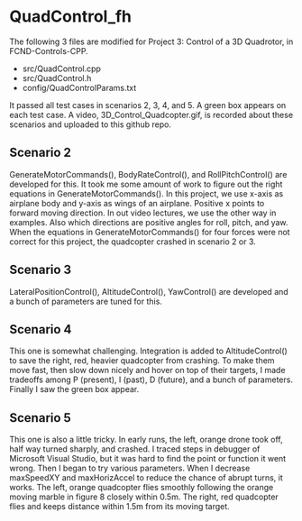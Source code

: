 # QuadControl_fh
The following 3 files are modified for Project 3: Control of a 3D Quadrotor, in FCND-Controls-CPP.
* src/QuadControl.cpp
* src/QuadControl.h
* config/QuadControlParams.txt

It passed all test cases in scenarios 2, 3, 4, and 5. A green box appears on each test case. A video, 3D_Control_Quadcopter.gif, is recorded about these scenarios and uploaded to this github repo.

## Scenario 2
GenerateMotorCommands(), BodyRateControl(), and RollPitchControl() are developed for this. It took me some amount of work to figure out the right equations in GenerateMotorCommands(). In this project, we use x-axis as airplane body and y-axis as wings of an airplane. Positive x points to forward moving direction. In out video lectures, we use the other way in examples. Also which directions are positive angles for roll, pitch, and yaw. When the equations in GenerateMotorCommands() for four forces were not correct for this project, the quadcopter crashed in scenario 2 or 3.

## Scenario 3
LateralPositionControl(), AltitudeControl(), YawControl() are developed and a bunch of parameters are tuned for this.

## Scenario 4
This one is somewhat challenging. Integration is added to AltitudeControl() to save the right, red, heavier quadcopter from crashing. To make them move fast, then slow down nicely and hover on top of their targets, I made tradeoffs among P (present), I (past), D (future), and a bunch of parameters. Finally I saw the green box appear.

## Scenario 5
This one is also a little tricky. In early runs, the left, orange drone took off, half way turned sharply, and crashed. I traced steps in debugger of Microsoft Visual Studio, but it was hard to find the point or function it went wrong. Then I began to try various parameters. When I decrease maxSpeedXY and maxHorizAccel to reduce the chance of abrupt turns, it works. The left, orange quadcopter flies smoothly following the orange moving marble in figure 8 closely within 0.5m. The right, red quadcopter flies and keeps distance within 1.5m from its moving target.
